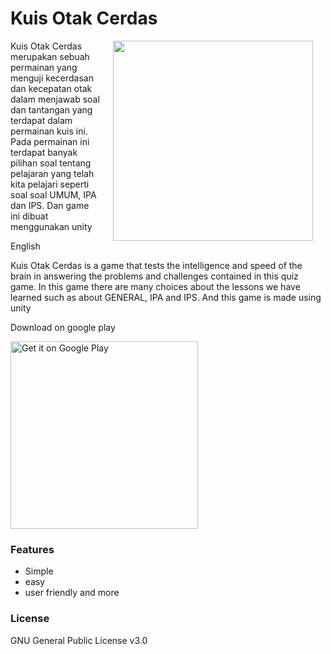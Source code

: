 # Kuis Otak Cerdas

<img src="https://lh3.googleusercontent.com/wBAMQ7P-iKLzx7FHN0iEpwm9rcLyMryyDn1jez54eae6UjEHfbMyvuekDW7TTnosRsU=s180-rw" width="320" align="right" hspace="20">

Kuis Otak Cerdas merupakan sebuah permainan yang menguji kecerdasan dan kecepatan otak dalam menjawab soal dan tantangan yang terdapat dalam permainan kuis ini. Pada permainan ini terdapat banyak pilihan soal tentang pelajaran yang telah kita pelajari seperti soal soal UMUM, IPA dan IPS. Dan game ini dibuat menggunakan unity

English

Kuis Otak Cerdas is a game that tests the intelligence and speed of the brain in answering the problems and challenges contained in this quiz game. In this game there are many choices about the lessons we have learned such as about GENERAL, IPA and IPS. And this game is made using unity

Download on google play

<a href='https://play.google.com/store/apps/details?id=com.faimast.kuisotakcerdas'><img alt='Get it on Google Play' src='https://play.google.com/intl/en_us/badges/images/generic/en_badge_web_generic.png' width='300px'/></a>

### Features

- Simple
- easy
- user friendly
and more

### License
GNU General Public License v3.0
